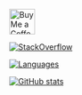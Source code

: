 <a href='https://ko-fi.com/rakkarage' target='_blank'><img height='35' style='border:0px;height:46px;' src='https://az743702.vo.msecnd.net/cdn/kofi3.png?v=0' border='0' alt='Buy Me a Coffee at ko-fi.com' />

[![StackOverflow](https://github-readme-stackoverflow.vercel.app/?userID=403681&layout=compact)](https://stackoverflow.com/users/403681/rakka-rage)

[![Languages](https://github-readme-stats.vercel.app/api/top-langs/?username=rakkarage&layout=compact)](https://github.com/anuraghazra/github-readme-stats)

[![GitHub stats](https://github-readme-stats.vercel.app/api?username=rakkarage)](https://github.com/rakkarage)

